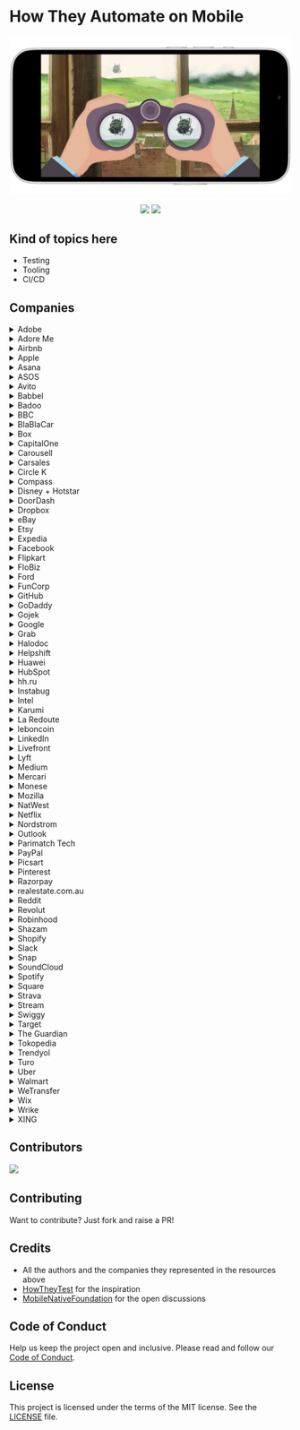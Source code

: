 # How They Automate on Mobile

<p align="center">
  <img src="/assets/images/promo.png"/>
</p>

<p align="center">
  <a href="http://makeapullrequest.com"><img src="https://img.shields.io/badge/contributions-welcome-green.svg?style=flat" /></a>
  <a href="https://testableapple.com/newsletter"><img src="https://img.shields.io/badge/subscribe%20to-mobile%20automation%20newsletter-blue?style=flat" /></a>
</p>

## Kind of topics here

* Testing
* Tooling
* CI/CD

## Companies

<details>
  <summary>Adobe</summary>

* [Automate and Speed Up iOS Builds with Xcode Server](https://blog.developer.adobe.com/automate-ios-builds-using-xcode-server-2e7effa8d2ef), 2021

</details>

<details>
  <summary>Adore Me</summary>

* [Android and iOS App testing with Appium and WireMock](https://adoreme.tech/android-and-ios-app-testing-with-appium-and-wiremock-intro-fe1dc34f0fc), 2019 (series of articles)

</details>

<details>
  <summary>Airbnb</summary>

* [Writing fast, deterministic and accurate Android Integration tests](https://medium.com/airbnb-engineering/writing-fast-deterministic-and-accurate-android-integration-tests-c56811bd14e2), 2017
* [Building Mixed-Language iOS Project with Buck](https://medium.com/airbnb-engineering/building-mixed-language-ios-project-with-buck-8a903b0e3e56), 2017
* [Our Swift Style Guide Is Now Open Source](https://medium.com/airbnb-engineering/our-swift-style-guide-is-now-open-source-d5cb99d2f626), 2019
* [Better Android Testing](https://medium.com/airbnb-engineering/better-android-testing-at-airbnb-3f5b90b9c40a), 2019 (series of articles)
* [Which hardware are you using to run your CI](https://github.com/MobileNativeFoundation/discussions/discussions/23#discussioncomment-486325), 2021
* [Accelerating Mobile UI](https://www.facebook.com/AirbnbTech/videos/1650114051841128/), 2021
* [Testing strategy](https://github.com/MobileNativeFoundation/discussions/discussions/6#discussioncomment-427538), 2021
* [Airbnb’s Page Performance Score on iOS](https://medium.com/airbnb-engineering/airbnbs-page-performance-score-on-ios-36d5f200bc73), 2021
* [Airbnb’s Page Performance Score on Android](https://medium.com/airbnb-engineering/airbnbs-page-performance-score-on-android-f9fd5e733e), 2021
* [Automated UI Infrastructure in Jetpack Compose using KSP](https://www.youtube.com/watch?v=9fVoqEFWTNI), 2023
* [Flexible Continuous Integration for iOS](https://medium.com/airbnb-engineering/flexible-continuous-integration-for-ios-4ab33ea4072f), 2023

</details>

<details>
  <summary>Apple</summary>

* [Testing](https://developer.apple.com/documentation/xcode#testing)
* [Distribution](https://developer.apple.com/documentation/xcode#distribution)
* [Continuous integration and delivery](https://developer.apple.com/documentation/xcode#continuous-integration-and-delivery)
* [UI Testing in Xcode](https://developer.apple.com/videos/play/wwdc2015/406/), 2015
* [Automating App Store Connect](https://developer.apple.com/videos/play/wwdc2018/303), 2018
* [What's New in Testing](https://developer.apple.com/videos/play/wwdc2018/403/), 2018
* [Testing Tips & Tricks](https://developer.apple.com/videos/play/wwdc2018/417/), 2018
* [Testing in Xcode](https://developer.apple.com/videos/play/wwdc2019/413/), 2019
* [Expanding automation with the App Store Connect API](https://developer.apple.com/videos/play/wwdc2020/10004), 2020
* [Identify trends with the Power and Performance API](https://developer.apple.com/videos/play/wwdc2020/10057), 2020
* [Eliminate animation hitches with XCTest](https://developer.apple.com/videos/play/wwdc2020/10077), 2020
* [Write tests to fail](https://developer.apple.com/videos/play/wwdc2020/10091), 2020
* [XCTSkip your tests](https://developer.apple.com/videos/play/wwdc2020/10164), 2020
* [Handle interruptions and alerts in UI tests](https://developer.apple.com/videos/play/wwdc2020/10220), 2020
* [Get your test results faster](https://developer.apple.com/videos/play/wwdc2020/10221), 2020
* [Use Swift on AWS Lambda with Xcode](https://developer.apple.com/videos/play/wwdc2020/10644), 2020
* [Triage test failures with XCTIssue](https://developer.apple.com/videos/play/wwdc2020/10687), 2020
* [Diagnose Power and Performance regressions in your app](https://developer.apple.com/videos/play/wwdc2021/10087), 2021
* [Distribute apps in Xcode with cloud signing](https://developer.apple.com/videos/play/wwdc2021/10204), 2021
* [Embrace Expected Failures in XCTest](https://developer.apple.com/videos/play/wwdc2021/10207), 2021
* [Meet Xcode Cloud](https://developer.apple.com/videos/play/wwdc2021/10267), 2021
* [Customize your advanced Xcode Cloud workflows](https://developer.apple.com/videos/play/wwdc2021/10269), 2021
* [Diagnose unreliable code with test repetitions](https://developer.apple.com/videos/play/wwdc2021/10296), 2021
* [Author fast and reliable tests for Xcode Cloud](https://developer.apple.com/videos/play/wwdc2022/110361), 2022
* [Get the most out of Xcode Cloud](https://developer.apple.com/videos/play/wwdc2022/110374), 2022
* [Deep dive into Xcode Cloud for teams](https://developer.apple.com/videos/play/wwdc2022/110375), 2022

</details>

<details>
  <summary>Asana</summary>

* [Scaling a Mature iOS Codebase with Tuist](https://blog.asana.com/2023/02/scaling-a-mature-ios-codebase-with-tuist/), 2023

</details>

<details>
  <summary>ASOS</summary>

* [Witness the (Android) fitness](https://medium.com/asos-techblog/witness-the-android-fitness-d4ae52dfec94), 2019

</details>

<details>
  <summary>Avito</summary>

* [Open source: CI/CD and test infrastructure for Android](https://avito-tech.github.io/avito-android/blog/2019/12/open-source-introduction/), 2019
* [Workaround for Android lint that doesn't use Gradle Worker API](https://avito-tech.github.io/avito-android/blog/2020/02/lint-worker-api-workaround/), 2020
* [Removal of ui tests impact analysis functionality](https://avito-tech.github.io/avito-android/blog/2021/01/ui-impact-analysis-end/), 2021
* [Which hardware are you using to run your CI](https://github.com/MobileNativeFoundation/discussions/discussions/23#discussioncomment-487395), 2021
* [Testing strategy](https://github.com/MobileNativeFoundation/discussions/discussions/6#discussioncomment-432246), 2021
* [Emcee — the test runner for iOS developers](https://medium.com/avitotech/emcee-b8b2a10f7795), 2022

</details>

<details>
  <summary>Babbel</summary>

* [Continuous integration for mobile](https://www.babbel.com/en/magazine/continuous-integration-for-mobile), 2015
* [An approach to TDD in Android](https://www.babbel.com/en/magazine/an-approach-to-tdd-in-android), 2016
* [Android Modular Project – Organizing your library dependencies](https://www.babbel.com/en/magazine/android-modular-project-organizing-your-library-dependencies), 2017
* [Introduction to Test Automation](https://www.babbel.com/en/magazine/introduction-to-test-automation), 2017
* [Different ways to manage feature toggles on iOS](https://www.babbel.com/en/magazine/different-ways-to-manage-feature-toggles-on-ios), 2019

</details>

<details>
  <summary>Badoo</summary>

* [iOS Parallel Automation](https://www.youtube.com/watch?v=bAH4hky-1Ac), 2017
* [Automate the impossible: blending the best of Android drivers](https://www.youtube.com/watch?v=dKHudzto4TM), 2018
* [Uncover Secrets of Your App with EspressoDriver](https://www.youtube.com/watch?v=3E-koZaG60w), 2019

</details>

<details>
  <summary>BBC</summary>

* [Testing BBC iPlayer Release For Android Downloads](https://www.bbc.co.uk/blogs/internet/entries/67c6f28f-3742-3725-9efa-10107857d5e8), 2013
* [Automating testing for BBC iPlayer mobile](https://www.bbc.co.uk/blogs/internet/entries/3da2f879-b752-3ee7-8778-421aad2ddefb), 2014 (series of articles)

</details>

<details>
  <summary>BlaBlaCar</summary>

* [4 tips to master XCTestExpectation](https://medium.com/blablacar/4-tips-to-master-xctestexpectation-aee2b2631d93), 2017
* [Building our Lego library on iOS](https://medium.com/blablacar/building-our-lego-library-on-ios-35da0142b962), 2017
* [Reducing the build time of BlaBlaCar’s Android app](https://medium.com/blablacar/reducing-the-build-time-of-blablacars-android-app-549774e3c0df), 2021
* [How to make your Android app resilient to process death?](https://medium.com/blablacar/how-to-make-your-android-app-resilient-to-process-death-bdd3fbcfbf9e), 2022

</details>

<details>
  <summary>Box</summary>

* [Virtualizing Mac Infrastructure at Scale](https://www.youtube.com/watch?v=oBVB0Tc_drM), 2019

</details>

<details>
  <summary>CapitalOne</summary>

* [Test-Driven Development – Ready, Set, Go with Google Cloud Test Lab](https://medium.com/capital-one-tech/be-ready-for-tdd-google-cloud-test-lab-20b07ddabc8b), 2016
* [Robot Pattern Testing for XCUITest](https://medium.com/capital-one-tech/robot-pattern-testing-for-xcuitest-4c2f0c40b4ad), 2018
* [Improvement and Parallelization of Android Automation Testing](https://medium.com/capital-one-tech/improvement-and-parallelization-of-android-automation-testing-capital-one-a05d10cae5b6), 2020
* [Using Stub vs Mock in iOS Unit Testing](https://medium.com/capital-one-tech/using-stub-vs-mock-in-ios-unit-testing-634ec4cc6a10), 2020
* [Using Apple’s Main Thread Checker Tool on UI Tests](https://medium.com/capital-one-tech/using-apples-main-thread-checker-tool-on-ui-tests-a89508bcd524), 2021
* [Getting Started With iOS UI Testing](https://medium.com/capital-one-tech/getting-started-with-ios-ui-testing-b85bf858496f), 2021

</details>

<details>
  <summary>Carousell</summary>

* [Carousell scales app automation with Browserstack](https://www.browserstack.com/case-study/carousell-scales-app-automation-with-browserstack), 2022

</details>

<details>
  <summary>Carsales</summary>

* [Which hardware are you using to run your CI](https://github.com/MobileNativeFoundation/discussions/discussions/23#discussioncomment-431948), 2021

</details>

<details>
  <summary>Circle K</summary>

* [Testing strategy](https://github.com/MobileNativeFoundation/discussions/discussions/6#discussioncomment-428670), 2021

</details>

<details>
  <summary>Compass</summary>

* [Compass Mobile Engineering](https://medium.com/compass-true-north/compass-mobile-engineering-58834af85289), 2017
* [Automated Mobile Distributions](https://medium.com/compass-true-north/automated-mobile-distributions-15e3791f11c7), 2017
* [How to UI Test Push Notifications and Universal Links in the iOS Simulator](https://medium.com/compass-true-north/how-to-ui-test-push-notifications-and-universal-links-in-the-ios-simulator-81cc43b33f81), 2021
* [Moving Fast With Maps (Automation) On iOS](https://medium.com/compass-true-north/moving-fast-with-maps-automation-on-ios-e8801f2ac901), 2021

</details>

<details>
  <summary>Disney + Hotstar</summary>

* [Using Apple's Testing Mjölnir: XCUITest](https://blog.hotstar.com/using-apples-testing-mj%C3%B6lnir-xcuitest-9c3bad88ae4b), 2020

</details>

<details>
  <summary>DoorDash</summary>

* [Why We Use KIF-Quick for User Interface Tests](https://doordash.engineering/2016/12/26/why-we-use-kif-quick-for-user-interface-tests/), 2016
* [Using Automated Testing to Scale Android Development with a Growing Team](https://doordash.engineering/2017/06/26/using-automated-testing-to-scale-android-development-with-a-growing-team/), 2017
* [Contract Testing with Pact](https://doordash.engineering/2018/11/05/contract-testing-with-pact/), 2018
* [How to detect iOS memory leaks and retain cycles using Xcode’s memory graph debugger](https://doordash.engineering/2019/05/22/ios-memory-leaks-and-retain-cycle-detection-using-xcodes-memory-graph-debugger/), 2019
* [Our "Tech Stack" in the Android Dasher App](https://doordash.engineering/2019/12/12/our-tech-stack-in-the-android-dasher-app/), 2019
* [A Framework For Speedy and Scalable Development Of Android UI Tests](https://doordash.engineering/2020/08/19/speedy-and-scalable-development-of-android-mobile-ui-tests/), 2020
* [Building Multiple Distinctly Branded iOS Apps from a Single Codebase](https://doordash.engineering/2021/03/02/multiple-ios-apps-single-codebase/), 2021
* [How to Speed Up SwiftUI Development and Testing Using PreviewSnapshots](https://doordash.engineering/2023/01/18/how-to-speed-up-swiftui-development-and-testing-using-previewsnapshots/), 2023
* [How We Reduced Our iOS App Launch Time by 60%](https://doordash.engineering/2023/01/31/how-we-reduced-our-ios-app-launch-time-by-60/), 2023

</details>

<details>
  <summary>Dropbox</summary>

* [Modernizing our Android build system](https://dropbox.tech/mobile/modernizing-our-android-build-system-part-i-the-planning), 2019 (series of articles)
* [Revamping the Android testing pipeline at Dropbox](https://dropbox.tech/mobile/revamping-the-android-testing-pipeline-at-dropbox), 2020
* [How we sped up Dropbox Android app startup by 30%](https://dropbox.tech/mobile/how-we-sped-up-dropbox-android-app-startup-by-30-), 2021
* [Introducing Focus, a new open source Gradle plugin](https://dropbox.tech/mobile/introducing-focus-a-new-open-source-gradle-plugin), 2022

</details>

<details>
  <summary>eBay</summary>

* [Functional iOS Testing in Swift](https://tech.ebayinc.com/engineering/functional-ios-testing-in-swift/), 2015
* [Test automation for Android testing](https://www.youtube.com/watch?v=VZP6aZq8I-k), 2016
* [Parallizing UI tests on iOS](https://www.youtube.com/watch?v=-JMMujEaqvs), 2016
* [Android Accessibility Automation with Espresso](https://tech.ebayinc.com/engineering/android-accessibility-automation-with-espresso/), 2017
* [Speed By A Thousand Cuts](https://tech.ebayinc.com/engineering/speed-by-a-thousand-cuts/), 2020
* [eBay Motors: Screenshot Testing with Flutter](https://tech.ebayinc.com/engineering/ebay-motors-screenshot-testing-with-flutter/), 2020
* [Homepage Speed Improvements on eBay Android](https://tech.ebayinc.com/engineering/homepage-speed-improvements-on-ebay-android/), 2020
* [The Journey to Integrating Android App Bundles](https://tech.ebayinc.com/engineering/the-journey-to-integrating-android-app-bundles/), 2020

</details>

<details>
  <summary>Etsy</summary>

* [Etsy's Device Lab](https://www.etsy.com/codeascraft/mobile-device-lab/), 2013
* [Static Analysis with OCLint](https://www.etsy.com/codeascraft/static-analysis-with-oclint), 2014
* [Etsy’s Journey to Continuous Integration for Mobile Apps](https://www.etsy.com/codeascraft/etsys-journey-to-continuous-integration-for-mobile-apps/), 2014
* [Building a Better Mobile Crash Analytics Platform](https://www.etsy.com/codeascraft/building-a-better-mobile-crash-analytics-platform), 2016
* [How Etsy Ships Apps](https://www.etsy.com/codeascraft/how-etsy-ships-apps), 2017
* [Culture of Quality: Measuring Code Coverage at Etsy](https://www.etsy.com/codeascraft/culture-of-quality-measuring-code-coverage-at-etsy/), 2018

</details>

<details>
  <summary>Expedia</summary>

* [Mobile Automation in Continuous Delivery Pipeline](https://www.youtube.com/watch?v=NWDByCVThfE), 2013
* [How Expedia.com Uses Accessibility Automation](https://medium.com/expedia-group-tech/how-expedia-com-uses-accessibility-automation-d3de3e3ff775), 2020
* [Improving iOS UI Testing](https://medium.com/expedia-group-tech/improving-ios-ui-testing-ad55470825b4), 2020

</details>

<details>
  <summary>Facebook</summary>

* [Timed releases for mobile apps](https://engineering.fb.com/2012/09/20/android/timed-releases-for-mobile-apps/), 2012
* [Buck: How we build Android apps at Facebook](https://engineering.fb.com/2013/05/14/android/buck-how-we-build-android-apps-at-facebook/), 2013
* [Building Mobile Apps with Open Source Tools - Mobile @ Scale](https://www.youtube.com/watch?v=c2Q22KDjXmI), 2013
* [How Facebook Tests Facebook on Android](https://www.youtube.com/watch?v=HUE_yrd8tl0), 2013
* [Airlock – Facebook’s mobile A/B testing framework](https://engineering.fb.com/2014/01/09/android/airlock-facebook-s-mobile-a-b-testing-framework/), 2014
* [Mobile End to End Testing at Scale](https://www.youtube.com/watch?v=7tzA2nsg1jQ), 2015
* [Stetho: A new debugging platform for Android](https://engineering.fb.com/2015/02/18/android/stetho-a-new-debugging-platform-for-android/), 2015
* [Improving Facebook’s performance on Android with FlatBuffers](https://engineering.fb.com/2015/07/31/android/improving-facebook-s-performance-on-android-with-flatbuffers/), 2015
* [Performance instrumentation for Android apps](https://engineering.fb.com/2015/10/26/android/performance-instrumentation-for-android-apps/), 2015
* [Open-sourcing ReDex: Making Android apps smaller and faster](https://engineering.fb.com/2016/04/12/android/open-sourcing-redex-making-android-apps-smaller-and-faster/), 2016
* [Automatic memory leak detection on iOS](https://engineering.fb.com/2016/04/13/ios/automatic-memory-leak-detection-on-ios/), 2016
* [The mobile device lab at the Prineville data center](https://engineering.fb.com/2016/07/13/android/the-mobile-device-lab-at-the-prineville-data-center/), 2016
* [Android accessibility debugging with Stetho](https://engineering.fb.com/2016/10/17/android/android-accessibility-debugging-with-stetho/), 2016
* [Managing resources for large-scale testing](https://engineering.fb.com/2017/05/24/android/managing-resources-for-large-scale-testing/), 2017
* [Rapid release at massive scale](https://engineering.fb.com/2017/08/31/web/rapid-release-at-massive-scale/), 2017
* [Open-sourcing RacerD: Fast static race detection at scale](https://engineering.fb.com/2017/10/19/android/open-sourcing-racerd-fast-static-race-detection-at-scale/), 2017
* [Turning iOS End to End Testing up to 11](https://www.youtube.com/watch?v=BQmLnrDBJSs), 2017
* [HotSwap: Bringing hot code reloading to Buck](https://engineering.fb.com/2018/02/28/android/hotswap-bringing-hot-code-reloading-to-buck/), 2018
* [Open-sourcing Flipper: a new extensible debugging tool](https://engineering.fb.com/2018/06/11/android/flipper/), 2018
* [MobileLab: Highly accurate testing to prevent mobile performance regressions](https://engineering.fb.com/2018/10/19/android/mobilelab/), 2018
* [Superpack: Pushing the limits of compression in Facebook’s mobile apps](https://engineering.fb.com/2021/09/13/core-data/superpack/), 2021
* [Open-sourcing Mariana Trench: Analyzing Android and Java app security in depth](https://engineering.fb.com/2021/09/29/security/mariana-trench/), 2021

</details>

<details>
  <summary>Flipkart</summary>

* [Optimising Flipkart Android App size to sub 10 MB](https://blog.flipkart.tech/optimising-flipkart-android-app-size-to-sub-10-mb-b290d6c29b82), 2018
* [The Journey of React-Native @ Flipkart](https://blog.flipkart.tech/the-journey-of-react-native-flipkart-47dcd0c3d1c6), 2020

</details>

<details>
  <summary>FloBiz</summary>

* [Create your own Android Library & Publish it](https://medium.com/flobiz-blog/create-your-own-android-library-publish-it-1b55bb492ce7), 2021
* [Android CI/CD at myBillBook](https://blog.flipkart.tech/the-journey-of-react-native-flipkart-47dcd0c3d1c6), 2023

</details>

<details>
  <summary>Ford</summary>

* [Testing strategy](https://github.com/MobileNativeFoundation/discussions/discussions/6#discussioncomment-423977), 2021

</details>

<details>
  <summary>FunCorp</summary>

* [Creating Impactful Messages With Ad Testing](https://medium.com/swlh/creating-impactful-messages-with-ad-testing-d57dc631577f), 2021
* [Testing Your Implementation on Ad Networks](https://medium.com/@FunCorp/testing-your-implementation-on-ad-networks-376cd904a7e5), 2021
* [Writing your profiler to analyze application performance on Android](https://medium.com/@FunCorp/writing-your-profiler-to-analyze-application-performance-on-android-f343fe8a1b5b), 2021
* [Stopping NSZombie Invasion](https://medium.com/@FunCorp/stopping-nszombie-invasion-d8fb0250c22e), 2022
* [Jetpack Microbenchmark: Code Performance Testing](https://medium.com/@FunCorp/jetpack-microbenchmark-code-performance-testing-ce7a4546ba78), 2022
* [Make your iOS app suitable for UI auto-testing](https://medium.com/@FunCorp/ios-make-your-app-suitable-for-ui-auto-testing-65997ead4dc9), 2023

</details>

<details>
  <summary>GitHub</summary>

* [How we ship GitHub Mobile every week](https://github.blog/2022-01-12-how-we-ship-github-mobile-every-week/), 2022

</details>

<details>
  <summary>GoDaddy</summary>

* [React Native Application UI testing using WebDriverIO and Appium](https://www.godaddy.com/engineering/2018/07/09/react-native-wdio/), 2018

</details>

<details>
  <summary>Gojek</summary>

* [How to Use Templates to Improve the Android Studio Experience](https://www.gojek.io/blog/how-to-use-templates-to-improve-the-android-studio-experience), 2019
* [How We Improved Performance and Build Times in Android Studio](https://www.gojek.io/blog/how-we-improved-performance-and-build-times-in-android-studio), 2019
* [Screenshot Testing our Design System on Android](https://blog.gojek.io/screenshot-testing-our-design-system-on-android), 2020
* [Test Mobile Apps Using Web Traffic Interception and Mocking](https://blog.gojek.io/test-mobile-apps-using-web-traffic-interception-and-mocking), 2020
* [Running CI for mobile engineers at scale](https://www.gojek.io/blog/running-ci-for-mobile-engineers-at-scale), 2020
* [Reducing Build Time For Gojek #SuperApp](https://www.gojek.io/blog/reducing-build-time-for-gojek-superapp), 2020
* [Making Our iOS Components Accessible](https://www.gojek.io/blog/making-our-ios-components-accessible), 2021
* [Better Secure Than Sorry | Tips To Secure An iOS App](https://www.gojek.io/blog/tips-to-secure-ios-app), 2021
* [Mono Repo Vs Multi Repo: Tips To Re-evaluate Codebase Structure](https://www.gojek.io/blog/mono-repo-vs-multi-repo-tips-to-re-evaluate-codebase-structure), 2021
* [Reducing Our Build Time By 50%](https://www.gojek.io/blog/reducing-our-build-time-by-50), 2022
* [Demystifying Code Generation On iOS](https://www.gojek.io/blog/demystifying-code-generation-on-ios), 2022
* [Migrating An Xcode Command Line Tool Project to SPM](https://www.gojek.io/blog/migrating-an-xcode-command-line-tool-project-to-spm), 2022

</details>

<details>
  <summary>Google</summary>

* [Espresso: Fresh Start to Android UI Testing](https://www.youtube.com/watch?v=T7ugmCuNxDU), 2013
* [Building Scalable Mobile Test Infrastructure for Google+ Mobile](https://www.youtube.com/watch?v=Dnqxo0QtU98), 2013
* [Android UI Automation](https://www.youtube.com/watch?v=O1u8iBLUFL0), 2013
* [Breaking the Matrix - Android Testing at Scale](https://www.youtube.com/watch?v=uHoB0KzQGRg), 2013
* [Make Chrome the best mobile browser](https://www.youtube.com/watch?v=ugX-80lMu7A), 2014
* [Going Green: Cleaning up the Toxic Mobile Environment](https://www.youtube.com/watch?v=aHcmsK9jfGU), 2014
* [The Importance of Automated Testing on Real and Virtual Mobile Devices](https://www.youtube.com/watch?v=nOFel7yNAsE), 2014
* [Automated Accessibility Testing for Android Applications](https://www.youtube.com/watch?v=vvwc8MVlusY), 2015
* [Mobile Cross-Platform Integration Testing](https://www.youtube.com/watch?v=jaWD60t69Wg), 2015
* [Integration Testing with Multiple Mobile Devices and Services](https://www.youtube.com/watch?v=8tjsxxSMkpA), 2016
* [SRE for Mobile Applications](https://www.youtube.com/watch?v=4pQP8xiiMgo), 2018

</details>

<details>
  <summary>Grab</summary>

* [Deep Dive into iOS Automation at Grab - Integration Testing](https://engineering.grab.com/deep-dive-into-ios-automation-at-grab-integration-testing), 2019
* [Marionette - Enabling E2E User-scenario Simulation](https://engineering.grab.com/marionette-enabling-e2e-user-scenario-simulation), 2019
* [Journey to a Faster Everyday Superapp Where Every Millisecond Counts](https://engineering.grab.com/journey-to-a-faster-everyday-super-app), 2019
* [Tackling UI Test Execution Time Imbalance for Xcode Parallel Testing](https://engineering.grab.com/tackling-ui-test-execution-time-imbalance-for-xcode-parallel-testing), 2020
* [How Grab is Blazing Through the Superapp Bazel Migration](https://engineering.grab.com/how-grab-is-blazing-through-the-super-app-bazel-migration), 2020
* [App Modularisation at Scale](https://engineering.grab.com/app-modularisation-at-scale), 2021
* [How we improved our iOS CI infrastructure with observability tools](https://engineering.grab.com/iOS-CI-infrastructure-with-observability-tools), 2023

</details>

<details>
  <summary>Halodoc</summary>

* [Testing strategy](https://github.com/MobileNativeFoundation/discussions/discussions/6#discussioncomment-702249), 2021

</details>

<details>
  <summary>Helpshift</summary>

* [Functional Testing of Mobile and Web Apps using Clojure](https://medium.com/helpshift-engineering/functional-testing-of-mobile-and-web-apps-using-clojure-4bedb365c7ca), 2014

</details>

<details>
  <summary>Huawei</summary>

* [Android | Product Flavors and Build Variants](https://medium.com/huawei-developers/android-product-flavors-and-build-variants-6d8b66a3f541), 2020
* [Automate Deployment to Huawei AppGallery Connect using Fastlane](https://medium.com/huawei-developers/automate-deployment-to-huawei-appgallery-connect-using-fastlane-4064db91cce8), 2020
* [React Native | Integrating Your Applications With AppGallery Connect](https://medium.com/huawei-developers/react-native-integrating-your-applications-with-appgallery-connect-a090cba45a8), 2021
* [Android UI Testing Made Easy: Espresso vs. Barista](https://medium.com/huawei-developers/android-ui-testing-made-easy-espresso-vs-barista-ae24a88a7a42), 2022
* [Robolectric : The Ultimate Testing Framework for Android Developers](https://medium.com/huawei-developers/robolectric-the-ultimate-testing-framework-for-android-developers-10ae1cc8e3c3), 2023
* [How to Test the Navigation Component in Jetpack Compose?](https://medium.com/huawei-developers/how-to-test-the-navigation-component-in-jetpack-compose-1ab4ccaba761), 2023
* [Unit Test in Jetpack Compose](https://medium.com/huawei-developers/unit-test-in-jetpack-compose-57c64fd035b7), 2023

</details>

<details>
  <summary>HubSpot</summary>

* [Using CocoaPods to Modularize a Big iOS App](https://product.hubspot.com/blog/architecting-a-large-ios-app-with-cocoapods), 2014
* [Update: How We're Building iOS Apps Today](https://product.hubspot.com/blog/update-how-were-building-ios-apps-today), 2017

</details>

<details>
  <summary>hh.ru</summary>

* [Automating the release process](https://medium.com/hh-ru/automating-the-release-process-af8f97edc7bc), 2022
* [Quality assurance for mobile development at hh.ru](https://medium.com/hh-ru/quality-assurance-for-mobile-development-at-hh-ru-b9683e63414f), 2022

</details>

<details>
  <summary>Instabug</summary>

* [Testing strategy](https://github.com/MobileNativeFoundation/discussions/discussions/6#discussioncomment-498013), 2021

</details>

<details>
  <summary>Intel</summary>

* [Automation on Wearable Devices](https://www.youtube.com/watch?v=1agsqcPXPHo), 2015
* [IATF - A New Automated Cross-platform and Multi-device API Test Framework](https://www.youtube.com/watch?v=mHJspt6BgZUf), 2016
* [Docker Based Geo Dispersed Test Farm](https://www.youtube.com/watch?v=EgmSnHFutEc), 2016

</details>

<details>
  <summary>Karumi</summary>

* [Testing strategy](https://github.com/MobileNativeFoundation/discussions/discussions/6#discussioncomment-463433), 2021

</details>

<details>
  <summary>La Redoute</summary>

* [Quality at Speed for our Mobile Application](https://laredoute.io/blog/quality-at-speed-for-our-mobile-application/), 2020

</details>

<details>
  <summary>leboncoin</summary>

* [Xcode Cloud: Feedback from leboncoin](https://medium.com/leboncoin-engineering-blog/xcode-cloud-feedback-from-leboncoin-82991326faa0), 2022
* [Achieving higher test coverage: Our approach to UI testing on iOS](https://medium.com/leboncoin-engineering-blog/achieving-higher-test-coverage-our-approach-to-ui-testing-on-ios-8878003b2f88), 2023

</details>

<details>
  <summary>LinkedIn</summary>

* [Writing Custom Lint Checks with Gradle](https://engineering.linkedin.com/android/writing-custom-lint-checks-gradle), 2014
* [Managing iOS Continuous Integration at Enterprise Scale](https://engineering.linkedin.com/blog/2015/12/managing-ios-continuous-integration-at-enterprise-scale), 2015
* [Mock the Internet](https://www.youtube.com/watch?v=6gPNrujpmn0), 2015
* [Effective Layout Testing Library for iOS](https://engineering.linkedin.com/blog/2016/01/effective-layout-testing-library-for-ios), 2016
* [UI Automation: Keep it Functional – and Stable!](https://engineering.linkedin.com/blog/2016/01/ui-automation--keep-it-functional--and-stable-), 2016
* [3x3: Speeding Up Mobile Releases](https://engineering.linkedin.com/blog/2016/021/3x3--speeding-up-mobile-releases), 2016
* [3x3: iOS Build Speed and Stability](https://engineering.linkedin.com/blog/2016/04/3x3--ios-build-speed-and-stability), 2016
* [Upgrade Testing on iOS: Keeping up with 3x3](https://engineering.linkedin.com/blog/2016/04/upgrade-testing-on-ios--keeping-up-with-3x3), 2016
* [Open Sourcing Test Butler](https://engineering.linkedin.com/blog/2016/08/introducing-and-open-sourcing-test-butler--reliable-android-test), 2016
* [iOS: Test Pyramid](https://engineering.linkedin.com/blog/2016/11/ios--test-pyramid), 2016
* [Open Sourcing Dex Test Parser](https://engineering.linkedin.com/blog/2017/02/open-sourcing-dex-test-parser), 2017
* [Managing documentation at scale](https://engineering.linkedin.com/blog/2019/04/managing-documentation-at-scale), 2019
* [LinkedIn’s approach to automated accessibility (A11y) testing](https://engineering.linkedin.com/blog/2020/automated-accessibility-testing), 2020
* [Faster testing on Android with Mobile Test Orchestrator](https://engineering.linkedin.com/blog/2020/mobile-test-orchestrator), 2020

</details>

<details>
  <summary>Livefront</summary>

* [4 tips for using Carthage](https://medium.com/livefront/4-tips-for-using-carthage-38604f257b54), 2017
* [How to add a dynamic Swift framework to a Command Line Tool](https://medium.com/livefront/how-to-add-a-dynamic-swift-framework-to-a-command-line-tool-bab6426d6c31), 2018
* [Swift expected nil, not <nil>](https://medium.com/livefront/swift-expected-nil-not-nil-27ac2eb8505d), 2018
* [Unit Testing race conditions by creating chaos (Swift)](https://medium.com/livefront/unit-testing-race-conditions-by-creating-chaos-swift-512a55e09806), 2018
* [Adventures in iOS Dev Automation](https://medium.com/livefront/adventures-in-ios-dev-automation-b18c3abd835a), 2018
* [The First 2 Commits Every Android Project Should Have](https://medium.com/livefront/the-first-2-commits-every-android-project-should-have-e8a245ac86), 2019
* [Android Static Code Checks — Keep Your Codebase Tidy With Detekt](https://medium.com/livefront/android-static-code-checks-keep-your-codebase-tidy-with-detekt-408435665fc3), 2020
* [Dagger Hilt: Testing injected Android components with code coverage](https://medium.com/livefront/dagger-hilt-testing-injected-android-components-with-code-coverage-30089a1f6872), 2020
* [How to connect your Android emulator to a local web service](https://medium.com/livefront/how-to-connect-your-android-emulator-to-a-local-web-service-47c380bff350), 2021
* [Five Reasons To Write Unit Tests](https://medium.com/livefront/five-reasons-to-write-unit-tests-e1920f726b33), 2021
* [Tracking Android project build times](https://medium.com/livefront/tracking-android-project-build-times-8826f9e8e212), 2023
* [XCTestCase Life Cycle Management](https://medium.com/livefront/xctestcase-life-cycle-management-3f0fdf46d5cd), 2023

</details>

<details>
  <summary>Lyft</summary>

* [Which hardware are you using to run your CI](https://github.com/MobileNativeFoundation/discussions/discussions/23#discussioncomment-426356), 2021
* [Testing strategy](https://github.com/MobileNativeFoundation/discussions/discussions/6#discussioncomment-420233), 2021
* [Building an Enterprise IntelliJ Plugin for Android Developers](https://eng.lyft.com/building-an-enterprise-intellij-plugin-for-android-developers-e265c0038203), 2021
* [Mobile Performance @ Lyft](https://eng.lyft.com/mobile-performance-lyft-68d0e5185024), 2021
* [Monitoring CPU performance of Lyft’s Android applications](https://eng.lyft.com/monitoring-cpu-performance-of-lyfts-android-applications-4e36fafffe12), 2022
* [Shift-Left iOS Testing with Focus Flows](https://eng.lyft.com/shift-left-ios-testing-with-focus-flows-c9e050bd2095), 2022
* [Detecting Android memory leaks in production](https://eng.lyft.com/detecting-android-memory-leaks-in-production-29e9c97e2ba1), 2023

</details>

<details>
  <summary>Medium</summary>

* [How We Modularized Medium’s iOS codebase](https://medium.engineering/how-we-modularized-mediums-ios-codebase-8f8f26965c76), 2014
* [Medium Android Tools](https://medium.engineering/medium-android-tools-f827bb96b8e4), 2015

</details>

<details>
  <summary>Mercari</summary>

* [Super fast and parallelized Android UITest(Appium) environment using AWS, Docker and Android emulator](https://engineering.mercari.com/en/blog/entry/2018-12-28-175147/), 2018
* [How HeadSpin will change mobile testing and monitoring?](https://engineering.mercari.com/en/blog/entry/2019-02-18-173236/), 2019
* [Specifying Kotlin tests with Spek](https://engineering.mercari.com/en/blog/entry/2019-12-12-100000/), 2019
* [Automatically generating snapshot tests from Xcode Previews](https://engineering.mercari.com/en/blog/entry/20201204-1f94b9dca2/), 2022
* [Android automated testing to support one-week releases](https://engineering.mercari.com/en/blog/entry/20211210-merpay-android-test-automation/), 2022

</details>

<details>
  <summary>Monese</summary>

* [Mobile testing at Monese](https://medium.com/monese/mobile-testing-at-monese-f06a6c3bc789), 2020

</details>

<details>
  <summary>Mozilla</summary>

* [How Do You Test a Mobile OS?](https://www.youtube.com/watch?v=X41eqcmC2Dk), 2013

</details>

<details>
  <summary>NatWest</summary>

* [Testing strategy](https://github.com/MobileNativeFoundation/discussions/discussions/6#discussioncomment-4646182), 2022

</details>

<details>
  <summary>Netflix</summary>

* [Testing Netflix on Android](https://netflixtechblog.com/testing-netflix-on-android-78e5f71b89ab), 2012
* [Automated testing on devices](https://netflixtechblog.com/automated-testing-on-devices-fc5a39f47e24), 2016

</details>

<details>
  <summary>Nordstrom</summary>

* [Testing strategy](https://github.com/MobileNativeFoundation/discussions/discussions/6#discussioncomment-422627), 2021

</details>

<details>
  <summary>Outlook</summary>

* [Which hardware are you using to run your CI](https://github.com/MobileNativeFoundation/discussions/discussions/23#discussioncomment-425787), 2021

</details>

<details>
  <summary>Parimatch Tech</summary>

* [PMetrium Native - let's measure the performance of native applications](https://medium.com/parimatch-tech/pmetrium-native-lets-measure-the-performance-of-native-applications-76f2ef2a9244), 2022

</details>

<details>
  <summary>PayPal</summary>

* [Write Once, Test Everywhere — Simplified SDK Testing](https://medium.com/paypal-tech/write-once-test-everywhere-simplified-sdk-testing-6ea11e7d1f27), 2021

</details>

<details>
  <summary>Picsart</summary>

* [Supercharge Your Android Remote Debugging Experience with Ngrok](https://medium.com/picsart-engineering/supercharge-your-android-remote-debugging-experience-with-ngrok-7dbc8892029e), 2022
* [Finding Memory Leaks in Mobile Apps (Part 1: Visualization)](https://medium.com/picsart-engineering/finding-memory-leaks-in-mobile-apps-part-1-visualization-b2e4e342a5c9), 2022
* [Finding Memory Leaks in Mobile Apps (Part 2: Automation)](https://medium.com/picsart-engineering/finding-memory-leaks-in-mobile-apps-part-2-automation-d2059545b66c), 2023

</details>

<details>
  <summary>Pinterest</summary>

* [Continuous integration for iOS with Nix and Buildkite](https://medium.com/pinterest-engineering/continuous-integration-for-ios-with-nix-and-buildkite-ef5b36c5292d), 2017
* [iOS linting at Pinterest](https://medium.com/pinterest-engineering/ios-linting-at-pinterest-3108d8764390), 2017
* [Developing fast & reliable iOS builds at Pinterest](https://medium.com/pinterest-engineering/developing-fast-reliable-ios-builds-at-pinterest-part-one-cb1810407b92), 2019
* [Ad Metrics Quality and Testing on Mobile](https://medium.com/pinterest-engineering/ad-metrics-quality-and-testing-on-mobile-fae9e70e7761), 2019
* [Pinterest + ktlint = ❤](https://medium.com/pinterest-engineering/pinterest-ktlint-4b8543aa8d12), 2021
* [Moving Pinterest’s iOS Builds to Autoscaled EC2 Mac](https://buildkite.com/blog/moving-pinterest-s-ios-builds-to-autoscaled-ec2-mac), 2022
* [Pre-Submit UI Tests at Pinterest](https://medium.com/pinterest-engineering/pre-submit-ui-tests-at-pinterest-556be1611be), 2022

</details>

<details>
  <summary>Razorpay</summary>

* [Releasing features with confidence in your mobile app](https://engineering.razorpay.com/releasing-features-with-confidence-in-the-mobile-app-b3abf73d6646), 2022

</details>

<details>
  <summary>realestate.com.au</summary>

* [Which hardware are you using to run your CI](https://github.com/MobileNativeFoundation/discussions/discussions/23#discussioncomment-500126), 2021

</details>

<details>
  <summary>Reddit</summary>

* [Reddit Recap: State of Mobile Platforms Edition](https://www.reddit.com/r/RedditEng/comments/zkap1u/reddit_recap_state_of_mobile_platforms_edition), 2022
* [iOS and Bazel at Reddit: A Journey](https://reddit.com/r/RedditEng/comments/syz5dw/ios_and_bazel_at_reddit_a_journey), 2022
* [Optimizing the Android CI Pipeline with AffectedModuleDetector](https://www.reddit.com/r/RedditEng/comments/tqdoql/optimizing_the_android_ci_pipeline_with), 2022
* [Reddit’s E2E UI Automation Framework for Android](https://reddit.com/r/RedditEng/comments/11x5iwv/reddits_e2e_ui_automation_framework_for_android), 2023
* [iOS: UI Testing Strategy and Tooling](https://www.reddit.com/r/RedditEng/comments/14gd9gc/ios_ui_testing_strategy_and_tooling/), 2023

</details>

<details>
  <summary>Revolut</summary>

* [The Fundamentals of iOS at Revolut](https://medium.com/revolut/the-fundamentals-of-ios-at-revolut-57422078c903), 2020
* [Best Practices For Unit Testing at Revolut](https://medium.com/revolut/best-practices-for-unit-testing-at-revolut-45428879ca07), 2021
* [Monitoring performance of screens in your iOS app](https://medium.com/revolut/monitoring-performance-of-screens-in-your-ios-app-4267f6649b19), 2022
* [The Fundamentals of Android at Revolut](https://medium.com/revolut/the-fundamentals-of-android-at-revolut-3537101a2c7c), 2023

</details>

<details>
  <summary>Robinhood</summary>

* [Testing strategy](https://github.com/MobileNativeFoundation/discussions/discussions/6#discussioncomment-421701), 2021

</details>

<details>
  <summary>Shazam</summary>

* [Keeping 100+ million users happy: how we test Shazam on Android](https://www.youtube.com/watch?v=xgjYSf8pjVg), 2014
* [Shazam on iOS: UI testing + Shazam Pro User Tip](https://medium.com/@kardakov/shazam-on-ios-ui-testing-shazam-pro-user-tip-8347a9ed66a5), 2018
* [A Kotlin DSL for Acceptance Tests](https://medium.com/@edwardharks/a-kotlin-dsl-for-acceptance-tests-8a825388879e), 2018
* [CI at Shazam: a quest for shipping high-quality code](https://speakerdeck.com/edwardfrancesco/ci-at-shazam-a-quest-for-shipping-high-quality-code), 2018

</details>

<details>
  <summary>Shopify</summary>

* [Mobile Tophatting at Shopify](https://shopify.engineering/mobile-tophatting-at-shopify-1), 2019
* [iOS Application Testing strategy at Shopify](https://shopify.engineering/ios-application-testing-strategies-at-shopify), 2019
* [The Unreasonable Effectiveness of Test Retries: An Android Monorepo Case Study](https://shopify.engineering/unreasonable-effectiveness-test-retries-android-monorepo-case-study), 2019
* [Mobile Release Engineering at Scale with Shipit Mobile](https://shopify.engineering/mobile-release-engineering-scale-shipit-mobile), 2019
* [Release process](https://github.com/MobileNativeFoundation/discussions/discussions/67#discussion-3277611), 2021
* [Testing strategy](https://github.com/MobileNativeFoundation/discussions/discussions/6#discussioncomment-423251), 2021

</details>

<details>
  <summary>Slack</summary>

* [Valera Zakharov: Testing](https://www.youtube.com/watch?v=fySCosLQQws), 2017
* [Android UI Automation](https://slack.engineering/android-ui-automation-part-1-building-trust/), 2018 (series of articles)
* [UI testing is so easy - said no developer ever](https://www.youtube.com/watch?v=SkkO6x6LhCQ), 2018
* [Mobile performance testing at Slack](https://www.youtube.com/watch?v=xKMIGN1WHgo), 2018

</details>

<details>
  <summary>Snap</summary>

* [Testing strategy](https://github.com/MobileNativeFoundation/discussions/discussions/6#discussioncomment-1654557), 2021

</details>

<details>
  <summary>SoundCloud</summary>

* [Continuous Integration at SoundCloud](https://www.youtube.com/watch?v=cJS08Kuu3zg), 2015
* [Automatic Stubbing of Network Requests to Deflakify Automation Testing](https://developers.soundcloud.com/blog/automatic-stubbing-of-network-requests-to-de-flakify-automation-testing), 2018
* [Integration Testing for Memory Leaks](https://developers.soundcloud.com/blog/integration-testing-for-memory-leaks), 2018
* [Running Android UI Test Suites on Firebase Test Lab](https://developers.soundcloud.com/blog/running-android-ui-test-suites-on-firebase-test-lab), 2018
* [Release Quality and Mobile Trains](https://developers.soundcloud.com/blog/quality-mobile-trains), 2019

</details>

<details>
  <summary>Spotify</summary>

* [Protect Your Baby! How Spotify Does Testing for Mobile](https://www.youtube.com/watch?v=69Ea4WyFNyQ), 2015
* [Scaling Android Application Testing at Spotify](https://www.youtube.com/watch?v=Br7yPblkQnI), 2017
* [How We Gave Superpowers to Our macOS CI](https://engineering.atspotify.com/2020/05/how-we-gave-superpowers-to-our-macos-ci/), 2020
* [Which hardware are you using to run your CI](https://github.com/MobileNativeFoundation/discussions/discussions/23#discussioncomment-424955), 2021
* [Testing strategy](https://github.com/MobileNativeFoundation/discussions/discussions/6#discussioncomment-420317), 2021

</details>

<details>
  <summary>Square</summary>

* [iOS Integration Testing, Part 1](https://developer.squareup.com/blog/ios-integration-testing/), 2011
* [iOS Integration Testing, Part 2](https://developer.squareup.com/blog/ios-integration-testing-part-2/), 2011
* [Better Android Testing with Robolectric 2.0](https://developer.squareup.com/blog/better-android-testing-with-robolectric-2-0/), 2013
* [The Resurrection of Testing for Android](https://developer.squareup.com/blog/the-resurrection-of-testing-for-android/), 2013
* [iOS Build Infrastructure](https://developer.squareup.com/blog/ios-build-infrastructure/), 2015
* [iOS 9 upgrade: Why did my unit tests grind to a halt?](https://developer.squareup.com/blog/ios-9-upgrade-why-did-my-unit-tests-grind-to-a-halt/), 2016
* [XCKnife: faster distributed tests for iOS](https://developer.squareup.com/blog/xcknife-faster-distributed-tests-for-ios/), 2016
* [measureBlock: How Does Performance Testing Work In iOS?](https://developer.squareup.com/blog/measureblock-how-does-performance-testing-work-in-ios/), 2018
* [Announcing cocoapods-generate](https://developer.squareup.com/blog/announcing-cocoapods-generate/), 2018
* [Shipping Binary Frameworks With Swift 5.0](https://developer.squareup.com/blog/shipping-binary-frameworks-with-swift-5-0/), 2019
* [Instrumenting Firebase Test Lab](https://developer.squareup.com/blog/instrumenting-firebase-test-lab/), 2020
* [Kotlin-Multiplatform Shared Test Resources](https://developer.squareup.com/blog/kotlin-multiplatform-shared-test-resources/), 2021
* [Herding Elephants](https://developer.squareup.com/blog/herding-elephants/), 2021
* [Getting Square's iOS build ready for Apple Silicon with Bazel](https://developer.squareup.com/blog/getting-squares-ios-build-ready-for-apple-silicon-with-bazel/), 2022
* [Stampeding Elephants](https://developer.squareup.com/blog/stampeding-elephants), 2023

</details>

<details>
  <summary>Strava</summary>

* [Release process](https://github.com/MobileNativeFoundation/discussions/discussions/67#discussioncomment-494123), 2021

</details>

<details>
  <summary>Stream</summary>

* [Let's test openly](https://www.youtube.com/watch?v=Ilyg9cRJIuE), 2022

</details>

<details>
  <summary>Swiggy</summary>

* [Gradle Incremental Test Runner](https://bytes.swiggy.com/gradle-incremental-test-runner-125cee1e68a7), 2022

</details>

<details>
  <summary>Target</summary>

* [Testing strategy](https://github.com/MobileNativeFoundation/discussions/discussions/6#discussioncomment-424089), 2021

</details>

<details>
  <summary>The Guardian</summary>

* [Device wall of awesome: how Lego helped our digital development](https://www.theguardian.com/info/developer-blog/2015/jul/31/device-wall-of-awesome-how-lego-helped-our-digital-development), 2015

</details>

<details>
  <summary>Tokopedia</summary>

* [How We Solve The Sideloading Crash After App Bundle Implementation](https://medium.com/tokopedia-engineering/how-we-solve-the-sideloading-crash-after-app-bundle-implementation-40094721b525), 2019
* [Release Strategy — a twisted tale in apps](https://medium.com/tokopedia-engineering/release-strategy-a-twisted-tale-in-apps-560de6acf164), 2019
* [Modern Way to Reduce Your Android Apps Size With Dynamic Feature](https://medium.com/tokopedia-engineering/the-benefits-and-challenges-of-android-dynamic-feature-in-tokopedia-4233641f33d1), 2020
* [Understanding the aspects of iOS App Launch Time](https://medium.com/tokopedia-engineering/understanding-the-aspects-of-ios-app-launch-time-9b579534625f), 2020
* [Automating Image Compression Using TinyPng & Git Hooks](https://medium.com/tokopedia-engineering/automating-image-compression-using-tinypng-git-hooks-8c7b08afbf64), 2020
* [How Tokopedia Achieved 1000% Faster iOS Build Time](https://medium.com/tokopedia-engineering/how-tokopedia-achieved-1000-faster-ios-build-time-7664b2d8ae5), 2020
* [Simplify Code Review Process with Auto Mention Code Review Systems](https://medium.com/tokopedia-engineering/simplify-code-review-process-with-auto-mention-code-review-systems-ca2264de16a9), 2020
* [Making Developers Life Easier With Jenkins-Slack Integration](https://medium.com/tokopedia-engineering/making-developers-life-easier-with-jenkins-slack-integration-598096c49b23), 2020
* [Monitoring Android Codebase](https://medium.com/tokopedia-engineering/monitoring-android-codebase-83746800f4c2), 2020
* [Continuous Integration Google Play Store Internal App Sharing In Tokopedia](https://medium.com/tokopedia-engineering/continuous-integration-google-play-store-internal-app-sharing-in-tokopedia-4cc55994a7e1), 2020
* [Saving Tons of Time and Money During Remote Work with Auto Upload APK System](https://medium.com/tokopedia-engineering/saving-tons-of-time-and-money-during-remote-work-with-auto-upload-apk-system-c3f765426191), 2021
* [Facilitate Your iOS Crash Log Translation For Numerous Builds](https://medium.com/tokopedia-engineering/facilitate-your-ios-crash-log-translation-for-numerous-builds-8cbd614fe88b), 2022
* [Getting Started with iOS App Modularization — An Introduction](https://medium.com/tokopedia-engineering/getting-started-with-ios-app-modularization-an-introduction-e1ee1b3ead6a), 2022 (series of articles)
* [Stop Wasting Time on Unit Testing: How Tokopedia Achieved 8X Faster Results](https://medium.com/tokopedia-engineering/stop-wasting-time-on-unit-testing-how-tokopedia-achieved-8x-faster-results-f0491de2d46a), 2023

</details>

<details>
  <summary>Trendyol</summary>

* [Get the Most Out of UI Tests With XCode Test Plans](https://medium.com/trendyol-tech/get-the-most-out-of-ui-tests-with-xcode-test-plans-d089a2252ba2), 2020
* [How to Test Deeplinks with XCUITest](https://medium.com/trendyol-tech/how-to-test-deeplinks-with-xcuitest-d24c8e5318ee), 2020
* [Integrate Slather to Trendyol Project](https://medium.com/trendyol-tech/integrate-slather-to-trendyol-project-39191cee7b7c), 2021
* [UI Test Roadmap with Kaspresso](https://medium.com/trendyol-tech/ui-test-roadmap-with-kaspresso-fa78d4ee7150), 2021
* [Trendyol Android Team Unit Test Practice](https://medium.com/trendyol-tech/trendyol-android-team-unit-test-practice-907cf8d0346), 2021
* [Mobile App Complexity: Things to Consider While Estimating Test Effort](https://medium.com/trendyol-tech/mobile-app-complexity-things-to-consider-while-estimating-test-effort-1cde0645d31a), 2021
* [The Different Types of Testing on Trendyol iOS App](https://medium.com/trendyol-tech/the-different-types-of-testing-on-trendyol-ios-app-f345124da2b3), 2021
* [Differences Between Mobile Web and Mobile Platform Tests](https://medium.com/trendyol-tech/differences-between-mobile-web-and-mobile-platform-tests-463e0378187b), 2021
* [Mocking API Calls in UI Tests](https://medium.com/trendyol-tech/mocking-api-calls-in-ui-tests-b908dbf6b305), 2021
* [How to Make iOS UI Testing fast and reliable](https://medium.com/trendyol-tech/how-to-make-ios-ui-testing-fast-and-reliable-6f572a0955f2), 2021
* [How to Write Unit Tests for Selector Functions in Swift](https://medium.com/trendyol-tech/how-to-write-unit-tests-for-selector-functions-in-swift-109fe13756c0), 2021
* [Device Selection for iOS App Testing](https://medium.com/trendyol-tech/device-selection-for-ios-app-testing-fad5d0d1eea0), 2021
* [Meaningful Error Messages for iOS UI Tests](https://medium.com/trendyol-tech/meaningful-error-messages-for-ios-ui-tests-6085ce15b78), 2021
* [Make UI Testing possible with TYGenerator](https://medium.com/trendyol-tech/make-ui-testing-possible-with-tygenerator-c3654425d782), 2021
* [Automated Visual Testing With Snapshots](https://medium.com/trendyol-tech/automated-visual-testing-with-snapshots-part-1-ee9c5cf58cca), 2021 (series of articles)
* [Modularising Trendyol Android App for Build Efficiency](https://medium.com/trendyol-tech/modularising-trendyol-android-app-for-build-efficiency-94f6b79fc012), 2022
* [Distribute Unclear Responsibilities in The Team With Automation](https://medium.com/trendyol-tech/distribute-unclear-responsibilities-in-the-team-with-automation-70eac66fb6e9), 2022
* [Sample Apps to Achieve 80% Shorter Build Times in Trendyol Android Project](https://medium.com/trendyol-tech/sample-apps-to-achieve-shorter-build-times-in-trendyol-android-project-d664f454a36c), 2023
* [Revamping Trendyol’s iOS App: A Modularization Success Story](https://medium.com/trendyol-tech/revamping-trendyols-ios-app-a-modularization-success-story-a6c1d2c4188b), 2023
* [Mock Generator Development With Using Mockolo Library](https://medium.com/trendyol-tech/mock-generator-development-with-using-mockolo-library-c8c273f77d1b), 2023
* [Trendyol Fulfillment Android Instrumented Test CI](https://medium.com/trendyol-tech/trendyol-fulfillment-android-instrumented-test-ci-b531d83fb37e), 2023
* [Managing iOS Tests at Scale: A Symphony](https://medium.com/trendyol-tech/managing-ios-tests-on-scale-a-symphony-a644275d0bbc), 2023

</details>

<details>
  <summary>Turo</summary>

* [Android UI Testing with Firebase](https://medium.com/turo-engineering/android-ui-testing-with-firebase-d4f8d48419f7), 2018
* [Automatic Android releases using Fastlane](https://medium.com/turo-engineering/automatic-android-releases-using-fastlane-45d2ded176c2), 2018
* [Would Xcode Cloud replace our current CI/CD solution?](https://medium.com/turo-engineering/would-xcode-cloud-replace-our-current-ci-cd-solution-fd373773fe17), 2021
* [Improving our CI/CD with GitHub Actions](https://medium.com/turo-engineering/improving-our-ci-cd-with-github-actions-4156a8e143aa), 2022
* [How we reduced our Android startup time by 77%](https://medium.com/turo-engineering/how-we-reduced-our-android-startup-time-by-77-650cc113c3dc), 2023

</details>

<details>
  <summary>Uber</summary>

* [The Uber Challenge of Cross-Application/Cross-Device Testing](https://www.youtube.com/watch?v=p6gsssppeT0), 2015
* [Octopus to the Rescue: the Fascinating World of Inter-App Communications at Uber Engineering](https://www.uber.com/en-IE/blog/rescued-by-octopus/), 2015
* [Using the Octopus Framework](https://www.youtube.com/watch?v=80wc8gWebrk), 2016
* [Testing strategy](https://github.com/MobileNativeFoundation/discussions/discussions/6#discussioncomment-421035), 2020
* [Measuring Performance for iOS Apps at Uber Scale](https://www.uber.com/en-US/blog/measuring-performance-for-ios-apps-at-uber-scale/), 2023

</details>

<details>
  <summary>Walmart</summary>

* [iOS Test Automation @WalmartLabs](https://medium.com/walmartglobaltech/ios-test-automation-walmartlabs-d8668d85a27), 2017

</details>

<details>
  <summary>WeTransfer</summary>

* [Inside WeTransfer’s App Testing Process with Antoine van der Lee](https://semaphoreci.com/blog/inside-wetransfer-testing-process), 2019
* [Behind the scenes of building high-rated apps with Antoine van der Lee](https://bitrise.io/blog/post/building-high-rated-apps-antoine-van-der-lee), 2022

</details>

<details>
  <summary>Wix</summary>

* [Detox: Graybox End to End Tests and Automation Library for Mobile Apps](https://www.youtube.com/watch?v=qiRJT5Eig3g), 2017
* [Detox: tackling the flakiness of mobile automation](https://www.youtube.com/watch?v=4rU0IGEt6OQ), 2019

</details>

<details>
  <summary>Wrike</summary>

* [Performance testing of iOS applications](https://www.youtube.com/watch?v=wz_8Q8F8BDM), 2019

</details>

<details>
  <summary>XING</summary>

* [Which hardware are you using to run your CI](https://github.com/MobileNativeFoundation/discussions/discussions/23#discussioncomment-478696), 2021
* [Testing strategy](https://github.com/MobileNativeFoundation/discussions/discussions/6#discussioncomment-478731), 2021

</details>

## Contributors

<a href="https://github.com/testableapple/how-they-automate-on-mobile/graphs/contributors">
  <img src="https://contrib.rocks/image?repo=testableapple/how-they-automate-on-mobile" />
</a>

## Contributing

Want to contribute? Just fork and raise a PR!

## Credits

* All the authors and the companies they represented in the resources above
* [HowTheyTest](https://github.com/abhivaikar/howtheytest) for the inspiration
* [MobileNativeFoundation](https://github.com/MobileNativeFoundation/discussions) for the open discussions

## Code of Conduct

Help us keep the project open and inclusive. Please read and follow our [Code of Conduct](/CODE_OF_CONDUCT.md).

## License

This project is licensed under the terms of the MIT license. See the [LICENSE](/LICENSE) file.
